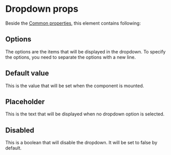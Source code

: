 # Dropdown props

Beside the [Common properties](../common-properties.md), this element contains following:

## Options
The options are the items that will be displayed in the dropdown. 
To specify the options, you need to separate the options with a new line.

## Default value
This is the value that will be set when the component is mounted.

## Placeholder
This is the text that will be displayed when no dropdown option is selected.

## Disabled
This is a boolean that will disable the dropdown. It will be set to false by default.